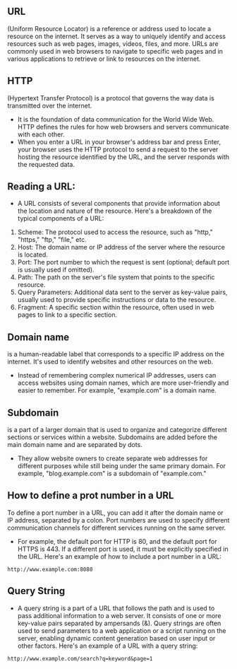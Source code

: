 ## URL 
(Uniform Resource Locator) is a reference or address used to locate a resource on the internet. It serves as a way to uniquely identify and access resources such as web pages, images, videos, files, and more. URLs are commonly used in web browsers to navigate to specific web pages and in various applications to retrieve or link to resources on the internet.

## HTTP
 (Hypertext Transfer Protocol) is a protocol that governs the way data is transmitted over the internet.
- It is the foundation of data communication for the World Wide Web. HTTP defines the rules for how web browsers and servers communicate with each other.
- When you enter a URL in your browser's address bar and press Enter, your browser uses the HTTP protocol to send a request to the server hosting the resource identified by the URL, and the server responds with the requested data.

## Reading a URL:
- A URL consists of several components that provide information about the location and nature of the resource. Here's a breakdown of the typical components of a URL:

1. Scheme: The protocol used to access the resource, such as "http," "https," "ftp," "file," etc.
2. Host: The domain name or IP address of the server where the resource is located.
3. Port: The port number to which the request is sent (optional; default port is usually used if omitted).
4. Path: The path on the server's file system that points to the specific resource.
5. Query Parameters: Additional data sent to the server as key-value pairs, usually used to provide specific instructions or data to the resource.
6. Fragment: A specific section within the resource, often used in web pages to link to a specific section.

## Domain name 
is a human-readable label that corresponds to a specific IP address on the internet. It's used to identify websites and other resources on the web.
- Instead of remembering complex numerical IP addresses, users can access websites using domain names, which are more user-friendly and easier to remember. For example, "example.com" is a domain name.

## Subdomain 
is a part of a larger domain that is used to organize and categorize different sections or services within a website. Subdomains are added before the main domain name and are separated by dots.
- They allow website owners to create separate web addresses for different purposes while still being under the same primary domain. For example, "blog.example.com" is a subdomain of "example.com."

## How to define a prot number in a URL
To define a port number in a URL, you can add it after the domain name or IP address, separated by a colon. Port numbers are used to specify different communication channels for different services running on the same server. 
- For example, the default port for HTTP is 80, and the default port for HTTPS is 443. If a different port is used, it must be explicitly specified in the URL. Here's an example of how to include a port number in a URL:
```
http://www.example.com:8080
```

## Query String
- A query string is a part of a URL that follows the path and is used to pass additional information to a web server. It consists of one or more key-value pairs separated by ampersands (&). Query strings are often used to send parameters to a web application or a script running on the server, enabling dynamic content generation based on user input or other factors. Here's an example of a URL with a query string:
```
http://www.example.com/search?q=keyword&page=1
```

